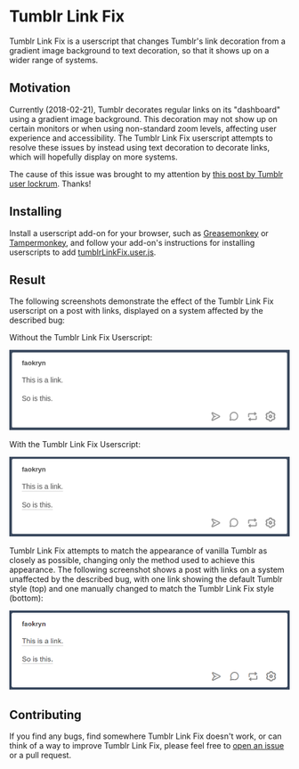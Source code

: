 # Tumblr Link Fix
Tumblr Link Fix is a userscript that changes Tumblr's link decoration from a gradient image background to text decoration, so that it shows up on a wider range of systems.

## Motivation

Currently (2018-02-21), Tumblr decorates regular links on its "dashboard" using a gradient image background. This decoration may not show up on certain monitors or when using non-standard zoom levels, affecting user experience and accessibility. The Tumblr Link Fix userscript attempts to resolve these issues by instead using text decoration to decorate links, which will hopefully display on more systems.

The cause of this issue was brought to my attention by [this post by Tumblr user lockrum](https://lockrum.tumblr.com/post/171030022375/). Thanks!

## Installing

Install a userscript add-on for your browser, such as [Greasemonkey](http://www.greasespot.net/) or [Tampermonkey](https://tampermonkey.net), and follow your add-on's instructions for installing userscripts to add [tumblrLinkFix.user.js](https://github.com/faokryn/tumblr-link-fix/raw/master/tumblrLinkFix.user.js).

## Result

The following screenshots demonstrate the effect of the Tumblr Link Fix userscript on a post with links, displayed on a system affected by the described bug:

Without the Tumblr Link Fix Userscript:

![Post Without the Tumblr Link Fix Userscript](https://raw.githubusercontent.com/faokryn/tumblr-link-fix/images/before.png)

With the Tumblr Link Fix Userscript:

![Post With the Tumblr Link Fix Userscript](https://raw.githubusercontent.com/faokryn/tumblr-link-fix/images/after.png)

Tumblr Link Fix attempts to match the appearance of vanilla Tumblr as closely as possible, changing only the method used to achieve this appearance. The following screenshot shows a post with links on a system unaffected by the described bug, with one link showing the default Tumblr style (top) and one manually changed to match the Tumblr Link Fix style (bottom):

![Comparision Between Styles](https://raw.githubusercontent.com/faokryn/tumblr-link-fix/images/compare.png)

## Contributing

If you find any bugs, find somewhere Tumblr Link Fix doesn't work, or can think of a way to improve Tumblr Link Fix, please feel free to [open an issue](https://github.com/faokryn/tumblr-link-fix/issues) or a pull request.
